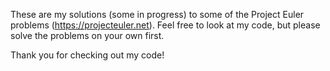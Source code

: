 These are my solutions (some in progress) to some of the Project Euler problems (https://projecteuler.net).
Feel free to look at my code, but please solve the problems on your own first.

Thank you for checking out my code!